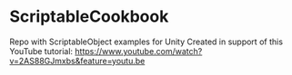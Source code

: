 # ScriptableCookbook
 Repo with ScriptableObject examples for Unity
Created in support of this YouTube tutorial: https://www.youtube.com/watch?v=2AS88GJmxbs&feature=youtu.be

